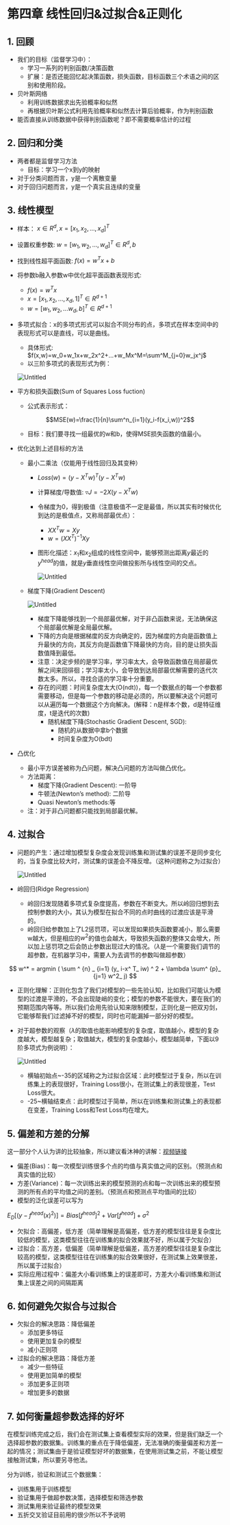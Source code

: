 # 第四章 线性回归&过拟合&正则化

## 1. 回顾

- 我们的目标（监督学习中）：
    - 学习一系列的判别函数/决策函数
    - 扩展：是否还能回忆起决策函数，损失函数，目标函数三个术语之间的区别和使用阶段。
- 贝叶斯网络
    - 利用训练数据求出先验概率和似然
    - 再根据贝叶斯公式利用先验概率和似然去计算后验概率，作为判别函数
- 能否直接从训练数据中获得判别函数呢？即不需要概率估计的过程

## 2. 回归和分类

- 两者都是监督学习方法
    - 目标：学习一个x到y的映射
- 对于分类问题而言，y是一个离散变量
- 对于回归问题而言，y是一个真实且连续的变量

## 3. 线性模型

- 样本： $x\in R^d,x=[x_1,x_2,...,x_d]^T$
- 设置权重参数: $w=[w_1,w_2,...,w_d]^T \in R^d,b$
- 找到线性超平面函数:  $f(x)=w^Tx+b$
- 将参数b融入参数w中优化超平面函数表现形式:
    - $f(x)=w^Tx$
    - $x=[x_1,x_2,...,x_d,1]^T \in R^{d+1}$
    - $w=[w_1,w_2,...w_d,b]^T\in R^{d+1}$
- 多项式拟合：x的多项式形式可以拟合不同分布的点，多项式在样本空间中的表现形式可以是直线，可以是曲线。
    - 具体形式: $f(x,w)=w_0+w_1x+w_2x^2+...+w_Mx^M=\sum^M_{j=0}w_jx^j$
    - 以三阶多项式的表现形式为例：
    
    ![Untitled](https://github.com/mura1n/Machine-Learning-in-Practice-Crash-Course-Notes/blob/main/notes/week04_%E7%BA%BF%E6%80%A7%E5%9B%9E%E5%BD%92%26%E8%BF%87%E6%8B%9F%E5%90%88%26%E6%AD%A3%E5%88%99%E5%8C%96/Untitled.png)
    
- 平方和损失函数(Sum of Squares Loss fuction)
    - 公式表示形式：
    
    $$MSE(w)=\frac{1}{n}\sum^n_{i=1}(y_i-f(x_i,w))^2$$
    
    - 目标：我们要寻找一组最优的w和b，使得MSE损失函数的值最小。
- 优化达到上述目标的方法
    - 最小二乘法（仅能用于线性回归及其变种）
        - $Loss(w)=(y-X^Tw)^T(y-X^Tw)$
        - 计算梯度/导数值: $\triangledown J=-2X(y-X^Tw)$
        - 令梯度为0，得到极值（注意极值不一定是最值，所以其实有时候优化到达的是极值点，又称局部最优点）：
            - $XX^Tw=Xy$
            - $w=(XX^T)^{-1}Xy$
        - 图形化描述：$x_1$和$x_2$组成的线性空间中，能够预测出距离$y$最近的$y^{head}$的值，就是$y$垂直线性空间做投影所与线性空间的交点。
            
            ![Untitled](https://github.com/mura1n/Machine-Learning-in-Practice-Crash-Course-Notes/blob/main/notes/week04_%E7%BA%BF%E6%80%A7%E5%9B%9E%E5%BD%92%26%E8%BF%87%E6%8B%9F%E5%90%88%26%E6%AD%A3%E5%88%99%E5%8C%96/Untitled1.png)
            
    - 梯度下降(Gradient Descent)
        
        ![Untitled](https://github.com/mura1n/Machine-Learning-in-Practice-Crash-Course-Notes/blob/main/notes/week04_%E7%BA%BF%E6%80%A7%E5%9B%9E%E5%BD%92%26%E8%BF%87%E6%8B%9F%E5%90%88%26%E6%AD%A3%E5%88%99%E5%8C%96/Untitled2.png)
        
        - 梯度下降能够找到一个局部最优解，对于非凸函数来说，无法确保这个局部最优解是全局最优解。
        - 下降的方向是根据梯度的反方向确定的，因为梯度的方向是函数值上升最快的方向，其反方向是函数值下降最快的方向，目的是让损失函数值降到最低。
        - 注意：决定步频的是学习率，学习率太大，会导致函数值在局部最优解之间来回徘徊；学习率太小，会导致到达局部最优解需要的迭代次数太多。所以，寻找合适的学习率十分重要。
        - 存在的问题：时间复杂度太大(O(ndt))，每一个数据点的每一个参数都需要移动，但是每一个参数的移动是必须的，所以要解决这个问题可以从遍历每一个数据这个方向解决。(解释：n是样本个数，d是特征维度，t是迭代的次数)
            - 随机梯度下降(Stochastic Gradient Descent, SGD):
                - 随机的从数据中拿b个数据
                - 时间复杂度为O(bdt)
- 凸优化
    - 最小平方误差被称为凸问题，解决凸问题的方法叫做凸优化。
    - 方法距离：
        - 梯度下降(Gradient Descent): 一阶导
        - 牛顿法(Newton’s method): 二阶导
        - Quasi Newton’s methods:等
    - 注：对于非凸问题都只能找到局部最优解。

## 4. 过拟合

- 问题的产生：通过增加模型复杂度会发现训练集和测试集的误差不是同步变化的，当复杂度比较大时，测试集的误差会不降反增。（这种问题称之为过拟合）
    
    ![Untitled](https://github.com/mura1n/Machine-Learning-in-Practice-Crash-Course-Notes/blob/main/notes/week04_%E7%BA%BF%E6%80%A7%E5%9B%9E%E5%BD%92%26%E8%BF%87%E6%8B%9F%E5%90%88%26%E6%AD%A3%E5%88%99%E5%8C%96/Untitled3.png)
    
- 岭回归(Ridge Regression)
    - 岭回归发现随着多项式复杂度提高，参数在不断变大。所以岭回归想到去控制参数的大小，其认为模型在拟合不同的点时曲线的过渡应该是平滑的。
    - 岭回归给参数加上了L2惩罚项，可以发现如果损失函数要减小，那么需要w越大，但是相应的$w^2$的值也会越大，导致损失函数的整体又会增大，所以加上惩罚项之后会防止参数出现过大的情况。（$\lambda$是一个需要我们调节的超参数，在机器学习中，需要人为去调节的参数叫做超参数）

$$
w^* = argmin ( \sum ^ {n} _ {i=1} (y_ i-x^ T_ iw) ^ 2 + \lambda \sum^ {p}_ {j=1} w^2_ j)
$$

- 正则化理解：正则化包含了我们对模型的一些先验认知，比如我们可能认为模型的过渡是平滑的，不会出现陡峭的变化；模型的参数不能很大，要在我们的预期范围内等等。所以我们会用先验认知来限制模型，正则化是一把双刃剑，它能够帮我们过滤掉不好的模型，同时也可能漏掉一部分好的模型。
- 对于超参数的观察（$\lambda$的取值也能影响模型的复杂度，取值越小，模型的复杂度越大，模型越复杂；取值越大，模型的复杂度越小，模型越简单，下面以9阶多项式为例说明）：
    
    ![Untitled](https://github.com/mura1n/Machine-Learning-in-Practice-Crash-Course-Notes/blob/main/notes/week04_%E7%BA%BF%E6%80%A7%E5%9B%9E%E5%BD%92%26%E8%BF%87%E6%8B%9F%E5%90%88%26%E6%AD%A3%E5%88%99%E5%8C%96/Untitled4.png)
    
    - 横轴初始点~-35的区域称之为过拟合区域：此时模型过于复杂，所以在训练集上的表现很好，Training Loss很小，在测试集上的表现很差，Test Loss很大。
    - -25~横轴结束点：此时模型过于简单，所以在训练集和测试集上的表现都在变差，Training Loss和Test Loss均在增大。

## 5. 偏差和方差的分解

这一部分个人认为讲的比较抽象，所以建议看沐神的讲解：[视频链接](https://www.bilibili.com/video/BV1H44y1v7Kf/?spm_id_from=333.337.search-card.all.click&vd_source=e6f8d61d66ba327ea1c77781c087068f)

- 偏差(Bias)：每一次模型训练很多个点的均值与真实值之间的区别。（预测点和真实值的比较）
- 方差(Variance)：每一次训练出来的模型预测的点和每一次训练出来的模型预测的所有点的平均值之间的差别。（预测点和预测点平均值间的比较）
- 模型的泛化误差可以写为

$E_D[(y-f^{head}(x)^2)]=Bias[f^{head}]^2+Var[f^{head}]+\sigma^2$

- 欠拟合：高偏差，低方差（简单理解是高偏差，低方差的模型往往是复杂度比较低的模型，这类模型往往在训练集的拟合效果就不好，所以属于欠拟合）
- 过拟合：高方差，低偏差（简单理解是低偏差，高方差的模型往往是复杂度比较高的模型，这类模型往往在训练集的拟合效果很好，在测试集上效果很差，所以属于过拟合）
- 实际应用过程中：偏差大小看训练集上的误差即可，方差大小看训练集和测试集上误差之间的间隔距离

## 6. 如何避免欠拟合与过拟合

- 欠拟合的解决思路：降低偏差
    - 添加更多特征
    - 使用更加复杂的模型
    - 减小正则项
- 过拟合的解决思路：降低方差
    - 减少一些特征
    - 使用更加简单的模型
    - 添加更多正则项
    - 增加更多的数据

## 7. 如何衡量超参数选择的好坏

在模型训练完成之后，我们会在测试集上查看模型实际的效果，但是我们缺乏一个选择超参数的数据集。训练集的重点在于降低偏差，无法准确的衡量偏差和方差一起的情况；测试集由于是验证模型好坏的数据集，在使用测试集之前，不能让模型接触测试集，所以要另寻他法。

分为训练，验证和测试三个数据集：

- 训练集用于训练模型
- 验证集用于做超参数决策，选择模型和筛选参数
- 测试集用来验证最终的模型效果
- 五折交叉验证目前用的很少所以不予说明
